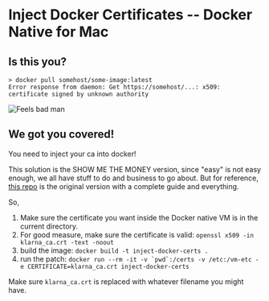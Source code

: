 # Inject Docker Certificates -- Docker Native for Mac

## Is this you?

```
> docker pull somehost/some-image:latest
Error response from daemon: Get https://somehost/...: x509: certificate signed by unknown authority
```

![Feels bad man](https://s3-static-ak.buzzfed.com/static/2016-02/2/11/campaign_images/webdr04/are-you-actually-a-meme-bob-or-a-meme-snob-2-7455-1454431596-7_dblbig.jpg "Feels bad man")

## We got you covered!

You need to inject your ca into docker!

This solution is the SHOW ME THE MONEY version, since "easy" is not easy enough, we all have stuff to do and business to go about. But for reference, [this repo](https://github.com/gesellix/inject-docker-certs) is the original version with a complete guide and everything.

So,

1. Make sure the certificate you want inside the Docker native VM is in the current directory.
1. For good measure, make sure the certificate is valid: `openssl x509 -in klarna_ca.crt -text -noout`
1. build the image: `docker build -t inject-docker-certs .`
1. run the patch: ```docker run --rm -it -v `pwd`:/certs -v /etc:/vm-etc -e CERTIFICATE=klarna_ca.crt inject-docker-certs```

Make sure `klarna_ca.crt` is replaced with whatever filename you might have.
